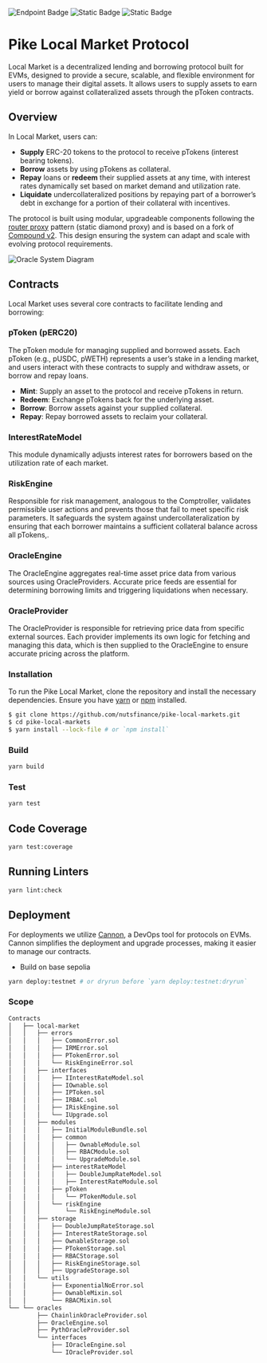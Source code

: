 ![Endpoint Badge](https://img.shields.io/endpoint?url=https%3A%2F%2Fgist.githubusercontent.com%2Fzakrad%2F76be8eb437f8ba3a2f6b2ee5b7de9eb9%2Fraw%2FPike_local_market_line_coverage.json&style=flat-square) ![Static Badge](https://img.shields.io/badge/Built_with-Foundry-yellow?style=flat-square) ![Static Badge](https://img.shields.io/badge/License-MIT-blue?style=flat-square)

# Pike Local Market Protocol

Local Market is a decentralized lending and borrowing protocol built for EVMs, designed to provide a secure, scalable, and flexible environment for users to manage their digital assets. It allows users to supply assets to earn yield or borrow against collateralized assets through the pToken contracts.

## Overview

In Local Market, users can:

- **Supply** ERC-20 tokens to the protocol to receive pTokens (interest bearing tokens).
- **Borrow** assets by using pTokens as collateral.
- **Repay** loans or **redeem** their supplied assets at any time, with interest rates dynamically set based on market demand and utilization rate.
- **Liquidate** undercollateralized positions by repaying part of a borrower’s debt in exchange for a portion of their collateral with incentives.

The protocol is built using modular, upgradeable components following the [router proxy](https://github.com/Synthetixio/synthetix-router) pattern (static diamond proxy) and is based on a fork of [Compound v2](https://github.com/compound-finance/compound-protocol). This design ensuring the system can adapt and scale with evolving protocol requirements.

![Oracle System Diagram](https://i.imgur.com/jF3vkwv.jpeg)

## Contracts

Local Market uses several core contracts to facilitate lending and borrowing:

### pToken (pERC20)

The pToken module for managing supplied and borrowed assets. Each pToken (e.g., pUSDC, pWETH) represents a user’s stake in a lending market, and users interact with these contracts to supply and withdraw assets, or borrow and repay loans.

- **Mint**: Supply an asset to the protocol and receive pTokens in return.
- **Redeem**: Exchange pTokens back for the underlying asset.
- **Borrow**: Borrow assets against your supplied collateral.
- **Repay**: Repay borrowed assets to reclaim your collateral.

### InterestRateModel

This module dynamically adjusts interest rates for borrowers based on the utilization rate of each market.

### RiskEngine

Responsible for risk management, analogous to the Comptroller, validates permissible user actions and prevents those that fail to meet specific risk parameters. It safeguards the system against undercollateralization by ensuring that each borrower maintains a sufficient collateral balance across all pTokens,.

### OracleEngine

The OracleEngine aggregates real-time asset price data from various sources using OracleProviders. Accurate price feeds are essential for determining borrowing limits and triggering liquidations when necessary.

### OracleProvider

The OracleProvider is responsible for retrieving price data from specific external sources. Each provider implements its own logic for fetching and managing this data, which is then supplied to the OracleEngine to ensure accurate pricing across the platform.

### Installation

To run the Pike Local Market, clone the repository and install the necessary dependencies. Ensure you have [yarn](https://yarnpkg.com/lang/en/docs/install/) or [npm](https://docs.npmjs.com/cli/install) installed.

```bash
$ git clone https://github.com/nutsfinance/pike-local-markets.git
$ cd pike-local-markets
$ yarn install --lock-file # or `npm install`
```

### Build

```bash
yarn build
```

### Test

```bash
yarn test
```

## Code Coverage

```bash
yarn test:coverage
```

## Running Linters

```bash
yarn lint:check
```

## Deployment

For deployments we utilize [Cannon](https://usecannon.com/), a DevOps tool for protocols on EVMs. Cannon simplifies the deployment and upgrade processes, making it easier to manage our contracts.

- Build on base sepolia

```bash
yarn deploy:testnet # or dryrun before `yarn deploy:testnet:dryrun`
```

### Scope

```bash
Contracts
│   ├── local-market
│   │   ├── errors
│   │   │   ├── CommonError.sol
│   │   │   ├── IRMError.sol
│   │   │   ├── PTokenError.sol
│   │   │   └── RiskEngineError.sol
│   │   ├── interfaces
│   │   │   ├── IInterestRateModel.sol
│   │   │   ├── IOwnable.sol
│   │   │   ├── IPToken.sol
│   │   │   ├── IRBAC.sol
│   │   │   ├── IRiskEngine.sol
│   │   │   └── IUpgrade.sol
│   │   ├── modules
│   │   │   ├── InitialModuleBundle.sol
│   │   │   ├── common
│   │   │   │   ├── OwnableModule.sol
│   │   │   │   ├── RBACModule.sol
│   │   │   │   └── UpgradeModule.sol
│   │   │   ├── interestRateModel
│   │   │   │   ├── DoubleJumpRateModel.sol
│   │   │   │   ├── InterestRateModule.sol
│   │   │   ├── pToken
│   │   │   │   └── PTokenModule.sol
│   │   │   └── riskEngine
│   │   │       └── RiskEngineModule.sol
│   │   ├── storage
│   │   │   ├── DoubleJumpRateStorage.sol
│   │   │   ├── InterestRateStorage.sol
│   │   │   ├── OwnableStorage.sol
│   │   │   ├── PTokenStorage.sol
│   │   │   ├── RBACStorage.sol
│   │   │   ├── RiskEngineStorage.sol
│   │   │   ├── UpgradeStorage.sol
│   │   └── utils
│   │       ├── ExponentialNoError.sol
│   │       ├── OwnableMixin.sol
│   │       └── RBACMixin.sol
└── └── oracles
        ├── ChainlinkOracleProvider.sol
        ├── OracleEngine.sol
        ├── PythOracleProvider.sol
        └── interfaces
            ├── IOracleEngine.sol
            └── IOracleProvider.sol
```
